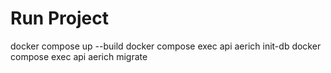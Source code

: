 # Run Project
docker compose up --build
docker compose exec api aerich init-db
docker compose exec api aerich migrate
